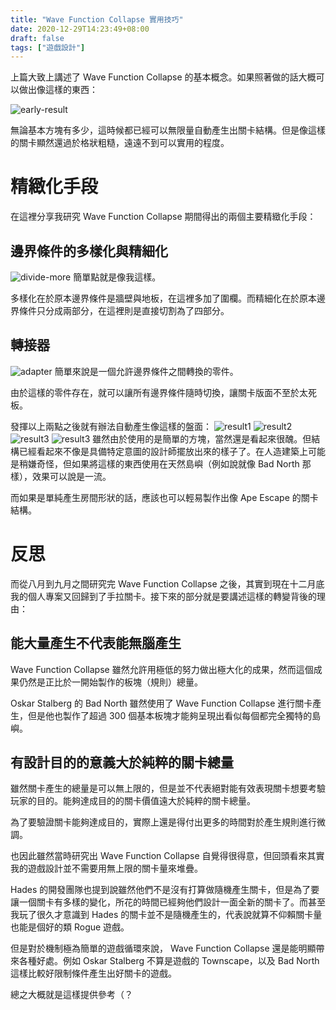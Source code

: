 ```yaml
---
title: "Wave Function Collapse 實用技巧"
date: 2020-12-29T14:23:49+08:00
draft: false
tags: ["遊戲設計"]
---
```


上篇大致上講述了 Wave Function Collapse 的基本概念。如果照著做的話大概可以做出像這樣的東西：

![early-result](/images/posts/0002/pF36Ds5.png)

無論基本方塊有多少，這時候都已經可以無限量自動產生出關卡結構。但是像這樣的關卡顯然還過於格狀粗糙，遠遠不到可以實用的程度。

# 精緻化手段
在這裡分享我研究 Wave Function Collapse 期間得出的兩個主要精緻化手段：
## 邊界條件的多樣化與精細化
![divide-more](/images/posts/0002/AxfjDPK.png)
簡單點就是像我這樣。

多樣化在於原本邊界條件是牆壁與地板，在這裡多加了圍欄。而精細化在於原本邊界條件只分成兩部分，在這裡則是直接切割為了四部分。




## 轉接器
![adapter](/images/posts/0002/l6Ggkre.png)
簡單來說是一個允許邊界條件之間轉換的零件。

由於這樣的零件存在，就可以讓所有邊界條件隨時切換，讓關卡版面不至於太死板。

發揮以上兩點之後就有辦法自動產生像這樣的盤面：
![result1](/images/posts/0002/BjvB2iC.png)
![result2](/images/posts/0002/d5NUnEo.png)
![result3](/images/posts/0002/H78iV51.png)
![result3](/images/posts/0002/tZWCzfs.png)
雖然由於使用的是簡單的方塊，當然還是看起來很醜。但結構已經看起來不像是具備特定意圖的設計師擺放出來的樣子了。在人造建築上可能是稍嫌奇怪，但如果將這樣的東西使用在天然島嶼（例如說就像 Bad North 那樣），效果可以說是一流。

而如果是單純產生房間形狀的話，應該也可以輕易製作出像 Ape Escape 的關卡結構。


# 反思

而從八月到九月之間研究完 Wave Function Collapse 之後，其實到現在十二月底我的個人專案又回歸到了手拉關卡。接下來的部分就是要講述這樣的轉變背後的理由：

## 能大量產生不代表能無腦產生

Wave Function Collapse 雖然允許用極低的努力做出極大化的成果，然而這個成果仍然是正比於一開始製作的板塊（規則）總量。

Oskar Stalberg 的 Bad North 雖然使用了 Wave Function Collapse 進行關卡產生，但是他也製作了超過 300 個基本板塊才能夠呈現出看似每個都完全獨特的島嶼。

## 有設計目的的意義大於純粹的關卡總量

雖然關卡產生的總量是可以無上限的，但是並不代表絕對能有效表現關卡想要考驗玩家的目的。能夠達成目的的關卡價值遠大於純粹的關卡總量。

為了要驗證關卡能夠達成目的，實際上還是得付出更多的時間對於產生規則進行微調。

也因此雖然當時研究出 Wave Function Collapse 自覺得很得意，但回頭看來其實我的遊戲設計並不需要用無上限的關卡量來堆疊。

Hades 的開發團隊也提到說雖然他們不是沒有打算做隨機產生關卡，但是為了要讓一個關卡有多樣的變化，所花的時間已經夠他們設計一面全新的關卡了。而甚至我玩了很久才意識到 Hades 的關卡並不是隨機產生的，代表說就算不仰賴關卡量也能是個好的類 Rogue 遊戲。

但是對於機制極為簡單的遊戲循環來說， Wave Function Collapse 還是能明顯帶來各種好處。例如 Oskar Stalberg 不算是遊戲的 Townscape，以及 Bad North 這樣比較好限制條件產生出好關卡的遊戲。

總之大概就是這樣提供參考（？